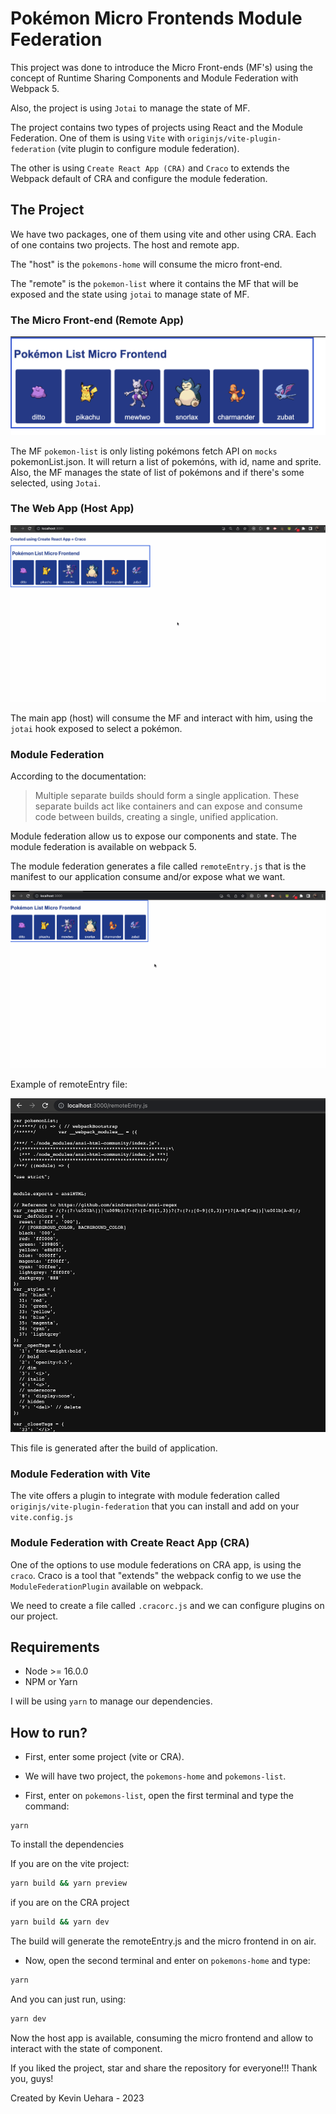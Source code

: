 # Pokémon Micro Frontends Module Federation

This project was done to introduce the Micro Front-ends (MF's) using the concept of Runtime Sharing Components and Module Federation with Webpack 5.

Also, the project is using `Jotai` to manage the state of MF.

The project contains two types of projects using React and the Module Federation. One of them is using `Vite` with `originjs/vite-plugin-federation` (vite plugin to configure module federation).

The other is using `Create React App (CRA)` and `Craco` to extends the Webpack default of CRA and configure the module federation.

## The Project

We have two packages, one of them using vite and other using CRA. Each of one contains two projects. The host and remote app.

The "host" is the `pokemons-home` will consume the micro front-end.

The "remote" is the `pokemon-list` where it contains the MF that will be exposed and the state using `jotai` to manage state of MF.

### The Micro Front-end (Remote App)

![Image of Micro Frontend](images/microfront.png)

The MF `pokemon-list` is only listing pokémons fetch API on `mocks` pokemonList.json. It will return a list of pokemóns, with id, name and sprite. Also, the MF manages the state of list of pokémons and if there's some selected, using `Jotai`.

### The Web App (Host App)

![Gif of pokémon web application](images/pokemon-mf.gif)

The main app (host) will consume the MF and interact with him, using the `jotai` hook exposed to select a pokémon.

### Module Federation

According to the documentation:

>Multiple separate builds should form a single application. These separate builds act like containers and can expose and consume code between builds, creating a single, unified application.

Module federation allow us to expose our components and state. The module federation is available on webpack 5.

The module federation generates a file called `remoteEntry.js` that is the manifest to our application consume and/or expose what we want.

![Gif of remoteEntry File](images/pokemon-mf-integration.gif)

Example of remoteEntry file:

![Image of remoteEntry File](images/remoteEntry.png)

This file is generated after the build of application.

### **Module Federation with Vite**

The vite offers a plugin to integrate with module federation called `originjs/vite-plugin-federation` that you can install and add on your `vite.config.js`

### **Module Federation with Create React App (CRA)**

One of the options to use module federations on CRA app, is using the `craco`. Craco is a tool that "extends" the webpack config to we use the `ModuleFederationPlugin` available on webpack.

We need to create a file called `.cracorc.js` and we can configure plugins on our project.

## Requirements

- Node >= 16.0.0
- NPM or Yarn

I will be using `yarn` to manage our dependencies.

## How to run?

- First, enter some project (vite or CRA).
- We will have two project, the `pokemons-home` and `pokemons-list`.

- First, enter on `pokemons-list`, open the first terminal and type the command:

```
yarn
```

To install the dependencies


If you are on the vite project: 

```sh
yarn build && yarn preview
```

if you are on the CRA project
```sh
yarn build && yarn dev
```

The build will generate the remoteEntry.js and the micro frontend in on air.

- Now, open the second terminal and enter on `pokemons-home` and type:

```sh
yarn
```

And you can just run, using:

```sh
yarn dev
```

Now the host app is available, consuming the micro frontend and allow to interact with the state of component.

If you liked the project, star and share the repository for everyone!!! Thank you, guys!


Created by Kevin Uehara - 2023

